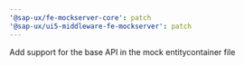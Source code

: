 ```yaml
---
'@sap-ux/fe-mockserver-core': patch
'@sap-ux/ui5-middleware-fe-mockserver': patch
---
```


Add support for the base API in the mock entitycontainer file
